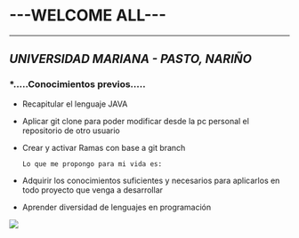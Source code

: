 # **---WELCOME ALL---**
---
## *UNIVERSIDAD MARIANA - PASTO, NARIÑO*
### ***.....Conocimientos previos.....**

- Recapitular el lenguaje JAVA
- Aplicar git clone para poder modificar desde la pc personal el repositorio de otro usuario
- Crear y activar Ramas con base a git branch
 
   `Lo que me propongo para mi vida es:`

-  Adquirir los conocimientos suficientes y necesarios para aplicarlos en todo proyecto que venga a desarrollar
-  Aprender diversidad de lenguajes en programación

<image src="https://www.muylinux.com/wp-content/uploads/2020/03/java.png)https://www.muylinux.com/wp-content/uploads/2020/03/java.png">
